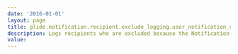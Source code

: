 ```yaml
---
date: '2016-01-01'
layout: page
title: glide.notification.recipient.exclude_logging.user_notification_disabled
description: Logs recipients who are excluded because the Notification field is set to Disabled on the user record.
value:  
---
```

